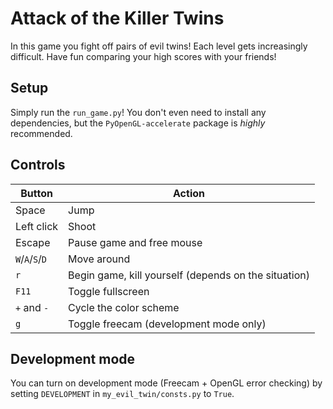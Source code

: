 # Attack of the Killer Twins

In this game you fight off pairs of evil twins! Each level gets increasingly difficult. Have fun comparing your high scores with your friends!

## Setup

Simply run the `run_game.py`! You don't even need to install any dependencies, but the `PyOpenGL-accelerate` package is *highly* recommended.

## Controls

Button          | Action
--------------- | ----------------------------------------------------
Space           | Jump
Left click      | Shoot
Escape          | Pause game and free mouse
`W`/`A`/`S`/`D` | Move around
`r`             | Begin game, kill yourself (depends on the situation)
`F11`           | Toggle fullscreen
`+` and `-`     | Cycle the color scheme
`g`             | Toggle freecam (development mode only)

## Development mode

You can turn on development mode (Freecam + OpenGL error checking) by setting `DEVELOPMENT` in `my_evil_twin/consts.py` to `True`.
